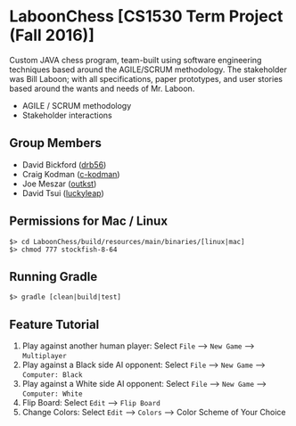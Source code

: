 # LaboonChess [CS1530 Term Project (Fall 2016)]  
Custom JAVA chess program, team-built using software engineering techniques based around the AGILE/SCRUM methodology. The stakeholder was Bill Laboon; with all specifications, paper prototypes, and user stories based around the wants and needs of Mr. Laboon.

- AGILE / SCRUM methodology
- Stakeholder interactions

## Group Members  
- David Bickford ([drb56](https://github.com/drb56))  
- Craig Kodman ([c-kodman](https://github.com/c-kodman))  
- Joe Meszar ([outkst](https://github.com/outkst))  
- David Tsui ([luckyleap](https://github.com/luckyleap))  

## Permissions for Mac / Linux
```
$> cd LaboonChess/build/resources/main/binaries/[linux|mac]
$> chmod 777 stockfish-8-64
```
## Running Gradle
```
$> gradle [clean|build|test]
```
## Feature Tutorial

1. Play against another human player:
   Select `File` --> `New Game` --> `Multiplayer`
2. Play against a Black side AI opponent:
   Select `File` --> `New Game` --> `Computer: Black`
3. Play against a White side AI opponent:
   Select `File` --> `New Game` --> `Computer: White`
4. Flip Board:
   Select `Edit` --> `Flip Board`
5. Change Colors:
   Select `Edit` --> `Colors` --> Color Scheme of Your Choice
                                  
